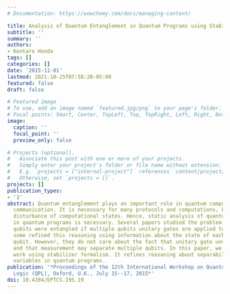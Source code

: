 ```yaml
---
# Documentation: https://wowchemy.com/docs/managing-content/

title: Analysis of Quantum Entanglement in Quantum Programs using Stabilizer Formalism
subtitle: ''
summary: ''
authors:
- Kentaro Honda
tags: []
categories: []
date: '2015-11-01'
lastmod: 2021-10-25T07:58:20-05:00
featured: false
draft: false

# Featured image
# To use, add an image named `featured.jpg/png` to your page's folder.
# Focal points: Smart, Center, TopLeft, Top, TopRight, Left, Right, BottomLeft, Bottom, BottomRight.
image:
  caption: ''
  focal_point: ''
  preview_only: false

# Projects (optional).
#   Associate this post with one or more of your projects.
#   Simply enter your project's folder or file name without extension.
#   E.g. `projects = ["internal-project"]` references `content/project/deep-learning/index.md`.
#   Otherwise, set `projects = []`.
projects: []
publication_types:
- '1'
abstract: Quantum entanglement plays an important role in quantum computation and
  communication. It is necessary for many protocols and computations, but causes unexpected
  disturbance of computational states. Hence, static analysis of quantum entanglement
  in quantum programs is necessary. Several papers studied the problem. They decided
  qubits were entangled if multiple qubits unitary gates are applied to them, and
  some refined this reasoning using information about the state of each separated
  qubit. However, they do not care about the fact that unitary gate undoes entanglement
  and that measurement may separate multiple qubits. In this paper, we extend prior
  work using stabilizer formalism. It refines reasoning about separability of quantum
  variables in quantum programs.
publication: '*Proceedings of the 12th International Workshop on Quantum Physics and
  Logic (QPL), Oxford, U.K., July 15--17, 2015*'
doi: 10.4204/EPTCS.195.19
---
```

